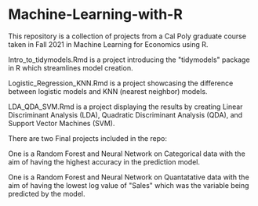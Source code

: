 # Machine-Learning-with-R
This repository is a collection of projects from a Cal Poly graduate course taken in Fall 2021 in Machine Learning for Economics using R.

Intro_to_tidymodels.Rmd is a project introducing the "tidymodels" package in R which streamlines model creation.

Logistic_Regression_KNN.Rmd is a project showcasing the difference between logistic models and KNN (nearest neighbor) models.

LDA_QDA_SVM.Rmd is a project displaying the results by creating Linear Discriminant Analysis (LDA), Quadratic Discriminant Analysis (QDA), and Support Vector Machines (SVM).


There are two Final projects included in the repo:

One is a Random Forest and Neural Network on Categorical data with the aim of having the highest accuracy in the prediction model.

One is a Random Forest and Neural Network on Quantatative data with the aim of having the lowest log value of "Sales" which was the variable being predicted by the model.
